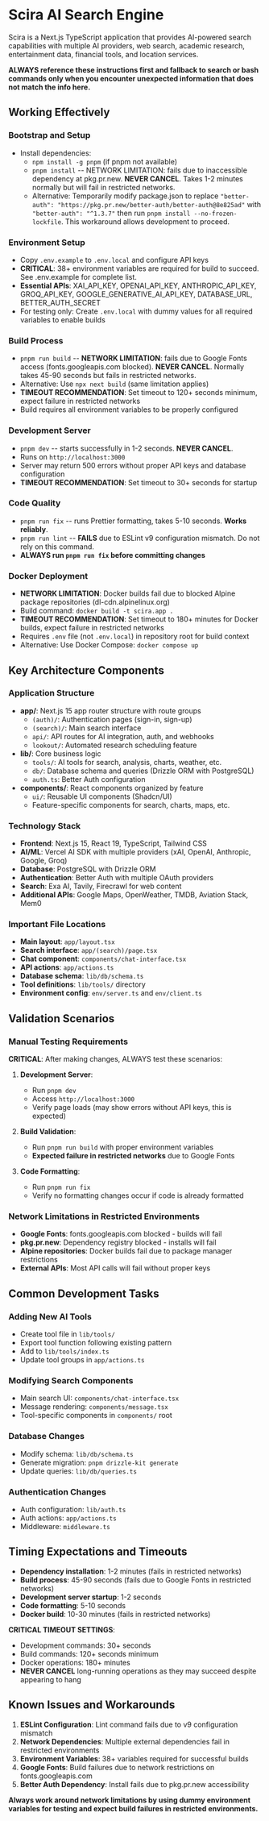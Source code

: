 # Scira AI Search Engine

Scira is a Next.js TypeScript application that provides AI-powered search capabilities with multiple AI providers, web search, academic research, entertainment data, financial tools, and location services.

**ALWAYS reference these instructions first and fallback to search or bash commands only when you encounter unexpected information that does not match the info here.**

## Working Effectively

### Bootstrap and Setup
- Install dependencies:
  - `npm install -g pnpm` (if pnpm not available)
  - `pnpm install` -- NETWORK LIMITATION: fails due to inaccessible dependency at pkg.pr.new. **NEVER CANCEL**. Takes 1-2 minutes normally but will fail in restricted networks.
  - Alternative: Temporarily modify package.json to replace `"better-auth": "https://pkg.pr.new/better-auth/better-auth@8e825ad"` with `"better-auth": "^1.3.7"` then run `pnpm install --no-frozen-lockfile`. This workaround allows development to proceed.

### Environment Setup
- Copy `.env.example` to `.env.local` and configure API keys
- **CRITICAL**: 38+ environment variables are required for build to succeed. See .env.example for complete list.
- **Essential APIs**: XAI_API_KEY, OPENAI_API_KEY, ANTHROPIC_API_KEY, GROQ_API_KEY, GOOGLE_GENERATIVE_AI_API_KEY, DATABASE_URL, BETTER_AUTH_SECRET
- For testing only: Create `.env.local` with dummy values for all required variables to enable builds

### Build Process
- `pnpm run build` -- **NETWORK LIMITATION**: fails due to Google Fonts access (fonts.googleapis.com blocked). **NEVER CANCEL**. Normally takes 45-90 seconds but fails in restricted networks.
- Alternative: Use `npx next build` (same limitation applies)
- **TIMEOUT RECOMMENDATION**: Set timeout to 120+ seconds minimum, expect failure in restricted networks
- Build requires all environment variables to be properly configured

### Development Server
- `pnpm dev` -- starts successfully in 1-2 seconds. **NEVER CANCEL**.
- Runs on `http://localhost:3000`
- Server may return 500 errors without proper API keys and database configuration
- **TIMEOUT RECOMMENDATION**: Set timeout to 30+ seconds for startup

### Code Quality
- `pnpm run fix` -- runs Prettier formatting, takes 5-10 seconds. **Works reliably**.
- `pnpm run lint` -- **FAILS** due to ESLint v9 configuration mismatch. Do not rely on this command.
- **ALWAYS run `pnpm run fix` before committing changes**

### Docker Deployment
- **NETWORK LIMITATION**: Docker builds fail due to blocked Alpine package repositories (dl-cdn.alpinelinux.org)
- Build command: `docker build -t scira.app .`
- **TIMEOUT RECOMMENDATION**: Set timeout to 180+ minutes for Docker builds, expect failure in restricted networks
- Requires `.env` file (not `.env.local`) in repository root for build context
- Alternative: Use Docker Compose: `docker compose up`

## Key Architecture Components

### Application Structure
- **app/**: Next.js 15 app router structure with route groups
  - `(auth)/`: Authentication pages (sign-in, sign-up)
  - `(search)/`: Main search interface
  - `api/`: API routes for AI integration, auth, and webhooks
  - `lookout/`: Automated research scheduling feature
- **lib/**: Core business logic
  - `tools/`: AI tools for search, analysis, charts, weather, etc.
  - `db/`: Database schema and queries (Drizzle ORM with PostgreSQL)
  - `auth.ts`: Better Auth configuration
- **components/**: React components organized by feature
  - `ui/`: Reusable UI components (Shadcn/UI)
  - Feature-specific components for search, charts, maps, etc.

### Technology Stack
- **Frontend**: Next.js 15, React 19, TypeScript, Tailwind CSS
- **AI/ML**: Vercel AI SDK with multiple providers (xAI, OpenAI, Anthropic, Google, Groq)
- **Database**: PostgreSQL with Drizzle ORM
- **Authentication**: Better Auth with multiple OAuth providers
- **Search**: Exa AI, Tavily, Firecrawl for web content
- **Additional APIs**: Google Maps, OpenWeather, TMDB, Aviation Stack, Mem0

### Important File Locations
- **Main layout**: `app/layout.tsx`
- **Search interface**: `app/(search)/page.tsx`
- **Chat component**: `components/chat-interface.tsx`
- **API actions**: `app/actions.ts`
- **Database schema**: `lib/db/schema.ts`
- **Tool definitions**: `lib/tools/` directory
- **Environment config**: `env/server.ts` and `env/client.ts`

## Validation Scenarios

### Manual Testing Requirements
**CRITICAL**: After making changes, ALWAYS test these scenarios:

1. **Development Server**:
   - Run `pnpm dev`
   - Access `http://localhost:3000`
   - Verify page loads (may show errors without API keys, this is expected)

2. **Build Validation**:
   - Run `pnpm run build` with proper environment variables
   - **Expected failure in restricted networks** due to Google Fonts

3. **Code Formatting**:
   - Run `pnpm run fix`
   - Verify no formatting changes occur if code is already formatted

### Network Limitations in Restricted Environments
- **Google Fonts**: fonts.googleapis.com blocked - builds will fail
- **pkg.pr.new**: Dependency registry blocked - installs will fail
- **Alpine repositories**: Docker builds fail due to package manager restrictions
- **External APIs**: Most API calls will fail without proper keys

## Common Development Tasks

### Adding New AI Tools
- Create tool file in `lib/tools/`
- Export tool function following existing pattern
- Add to `lib/tools/index.ts`
- Update tool groups in `app/actions.ts`

### Modifying Search Components
- Main search UI: `components/chat-interface.tsx`
- Message rendering: `components/message.tsx`
- Tool-specific components in `components/` root

### Database Changes
- Modify schema: `lib/db/schema.ts`
- Generate migration: `pnpm drizzle-kit generate`
- Update queries: `lib/db/queries.ts`

### Authentication Changes
- Auth configuration: `lib/auth.ts`
- Auth actions: `app/actions.ts`
- Middleware: `middleware.ts`

## Timing Expectations and Timeouts

- **Dependency installation**: 1-2 minutes (fails in restricted networks)
- **Build process**: 45-90 seconds (fails due to Google Fonts in restricted networks)
- **Development server startup**: 1-2 seconds
- **Code formatting**: 5-10 seconds
- **Docker build**: 10-30 minutes (fails in restricted networks)

**CRITICAL TIMEOUT SETTINGS**:
- Development commands: 30+ seconds
- Build commands: 120+ seconds minimum
- Docker operations: 180+ minutes
- **NEVER CANCEL** long-running operations as they may succeed despite appearing to hang

## Known Issues and Workarounds

1. **ESLint Configuration**: Lint command fails due to v9 configuration mismatch
2. **Network Dependencies**: Multiple external dependencies fail in restricted environments
3. **Environment Variables**: 38+ variables required for successful builds
4. **Google Fonts**: Build failures due to network restrictions on fonts.googleapis.com
5. **Better Auth Dependency**: Install fails due to pkg.pr.new accessibility

**Always work around network limitations by using dummy environment variables for testing and expect build failures in restricted environments.**